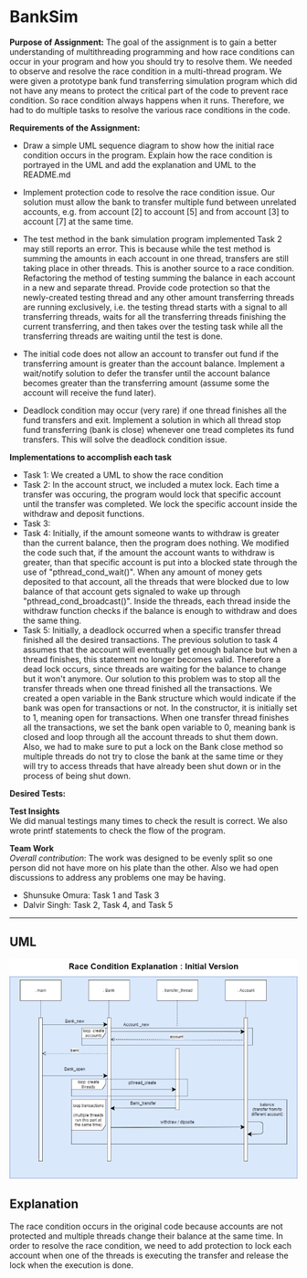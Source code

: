 # BankSim

**Purpose of Assignment:**
The goal of the assignment is to gain a better understanding of multithreading programming and how race conditions can occur in your program and how you should try to resolve them. We needed to observe and resolve the race condition in a multi-thread program. We were given a prototype bank fund transferring simulation program which did not have any means to protect the critical part of the code to prevent race condition. So race condition always happens when it runs. Therefore, we had to do multiple tasks to resolve the various race conditions in the code. 

**Requirements of the Assignment:**
- Draw a simple  UML sequence diagram to show how the initial race condition occurs in the program. Explain how the race condition is portrayed in the UML and add the explanation and UML to the README.md 

- Implement protection code to resolve the race condition issue. Our solution must allow the bank to transfer multiple fund between unrelated accounts, e.g. from account [2] to account [5] and from account [3] to account [7] at the same time.
- The test method in the bank simulation program implemented Task 2 may still reports an error. This is because while the test method is summing the amounts in each account in one thread, transfers are still taking place in other threads. This is another source to a race condition. Refactoring the method of testing summing the balance in each account in a new and separate thread. Provide code protection so that the newly-created testing thread and any other amount transferring threads are running exclusively, i.e. the testing thread starts with a signal to all transferring threads, waits for all the transferring threads finishing the current transferring, and then takes over the testing task while all the transferring threads are waiting until the test is done.

- The initial code does not allow an account to transfer out fund if the transferring amount is greater than the account balance. Implement a wait/notify solution to defer the transfer until the account balance becomes greater than the transferring amount (assume some the account will receive the fund later).

- Deadlock condition may occur (very rare) if one thread finishes all the fund transfers and exit. Implement a solution in which all thread stop fund transferring (bank is close) whenever one tread completes its fund transfers. This will solve the deadlock condition issue.

**Implementations to accomplish each task**
- Task 1: We created a UML to show the race condition
- Task 2: In the account struct, we included a mutex lock. Each time a transfer was occuring, the program would lock that specific account until the transfer was completed. We lock the specific account inside the withdraw and deposit functions. 
- Task 3: 
- Task 4: Initially, if the amount someone wants to withdraw is greater than the current balance, then the program does nothing. We modified the code such that, if the amount the account wants to withdraw is greater, than that specific account is put into a blocked state through the use of "pthread_cond_wait()". When any amount of money gets deposited to that account, all the threads that were blocked due to low balance of that account gets signaled to wake up through "pthread_cond_broadcast()". Inside the threads, each thread inside the withdraw function checks if the balance is enough to withdraw and does the same thing. 
- Task 5: Initially, a deadlock occurred when a specific transfer thread finished all the desired transactions. The previous solution to task 4 assumes that the account will eventually get enough balance but when a thread finishes, this statement no longer becomes valid. Therefore a dead lock occurs, since threads are waiting for the balance to change but it won't anymore. Our solution to this problem was to stop all the transfer threads when one thread finished all the transactions. We created a open variable in the Bank structure which would indicate if the bank was open for transactions or not. In the constructor, it is initially set to 1, meaning open for transactions. When one transfer thread finishes all the transactions, we set the bank open variable to 0, meaning bank is closed and loop through all the account threads to shut them down. Also, we had to make sure to put a lock on the Bank close method so multiple threads do not try to close the bank at the same time or they will try to access threads that have already been shut down or in the process of being shut down. 

**Desired Tests:**

**Test Insights**  
We did manual testings many times to check the result is correct. We also wrote printf statements to check the flow of the program.  

**Team Work**  
*Overall contribution*: The work was designed to be evenly split so one person did not have more on his plate than the other. Also we had open discussions to address any problems one may be having.  
- Shunsuke Omura: Task 1 and Task 3
- Dalvir Singh: Task 2, Task 4, and Task 5  
---
## UML
![UML](https://raw.githubusercontent.com/DalvirSingh99/BankSim/Task3/RaceCondition_InitialVersion.png)
## Explanation
The race condition occurs in the original code because accounts are not protected and multiple threads change their balance at the same time. In order to resolve the race condition, we need to add protection to lock each account when one of the threads is executing the transfer and release the lock when the execution is done. 
